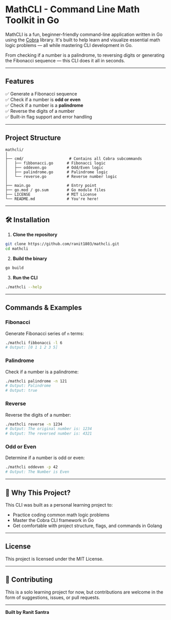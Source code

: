 # MathCLI - Command Line Math Toolkit in Go

MathCLI is a fun, beginner-friendly command-line application written in Go using the [Cobra](https://github.com/spf13/cobra) library. It's built to help learn and visualize essential math logic problems — all while mastering CLI development in Go.

From checking if a number is a palindrome, to reversing digits or generating the Fibonacci sequence — this CLI does it all in seconds.

---

## Features

✅ Generate a Fibonacci sequence  
✅ Check if a number is **odd or even**  
✅ Check if a number is a **palindrome**  
✅ Reverse the digits of a number  
✅ Built-in flag support and error handling

---

## Project Structure

```
mathcli/
│
├── cmd/                    # Contains all Cobra subcommands
│   ├── fibbonacci.go      # Fibonacci logic
│   ├── oddeven.go         # Odd/Even logic
│   ├── palindrome.go      # Palindrome logic
│   └── reverse.go         # Reverse number logic
│
├── main.go                # Entry point
├── go.mod / go.sum        # Go module files
├── LICENSE                # MIT License
└── README.md              # You're here!
```

---

## 🛠️ Installation

1. **Clone the repository**
```bash
git clone https://github.com/ranit1803/mathcli.git
cd mathcli
```

2. **Build the binary**
```bash
go build
```

3. **Run the CLI**
```bash
./mathcli --help
```

---

## Commands & Examples

### Fibonacci
Generate Fibonacci series of `n` terms:

```bash
./mathcli fibbonacci -l 6
# Output: [0 1 1 2 3 5]
```

### Palindrome
Check if a number is a palindrome:

```bash
./mathcli palindrome -n 121
# Output: Palindrome
# Output: true
```

### Reverse
Reverse the digits of a number:

```bash
./mathcli reverse -n 1234
# Output: The original number is: 1234
# Output: The reversed number is: 4321
```

### Odd or Even
Determine if a number is odd or even:

```bash
./mathcli oddeven -p 42
# Output: The Number is Even
```

---

## 🧠 Why This Project?

This CLI was built as a personal learning project to:
* Practice coding common math logic problems
* Master the Cobra CLI framework in Go
* Get comfortable with project structure, flags, and commands in Golang

---

## License

This project is licensed under the MIT License.

---

## 🤝 Contributing

This is a solo learning project for now, but contributions are welcome in the form of suggestions, issues, or pull requests.

---
**Built by Ranit Santra**

